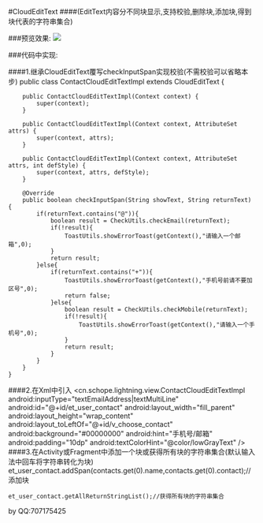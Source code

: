 #CloudEditText 
####(EditText内容分不同块显示,支持校验,删除块,添加块,得到块代表的字符串集合)

###预览效果:
![](https://github.com/g707175425/CloudEditText/blob/master/CloudEditText.gif)

###代码中实现:

####1.继承CloudEditText覆写checkInputSpan实现校验(不需校验可以省略本步)
	public class ContactCloudEditTextImpl extends CloudEditText {

	    public ContactCloudEditTextImpl(Context context) {
	        super(context);
	    }
	
	    public ContactCloudEditTextImpl(Context context, AttributeSet attrs) {
	        super(context, attrs);
	    }
	
	    public ContactCloudEditTextImpl(Context context, AttributeSet attrs, int defStyle) {
	        super(context, attrs, defStyle);
	    }
	
	    @Override
	    public boolean checkInputSpan(String showText, String returnText) {
	        if(returnText.contains("@")){
	            boolean result = CheckUtils.checkEmail(returnText);
	            if(!result){
	                ToastUtils.showErrorToast(getContext(),"请输入一个邮箱",0);
	            }
	            return result;
	        }else{
	            if(returnText.contains("+")){
	                ToastUtils.showErrorToast(getContext(),"手机号前请不要加区号",0);
	                return false;
	            }else{
	                boolean result = CheckUtils.checkMobile(returnText);
	                if(!result){
	                    ToastUtils.showErrorToast(getContext(),"请输入一个手机号",0);
	                }
	                return result;
	            }
	        }
	    }
	}

####2.在Xml中引入
	<cn.schope.lightning.view.ContactCloudEditTextImpl
                android:inputType="textEmailAddress|textMultiLine"
                android:id="@+id/et_user_contact"
                android:layout_width="fill_parent"
                android:layout_height="wrap_content"
                android:layout_toLeftOf="@+id/v_choose_contact"
                android:background="#00000000"
                android:hint="手机号/邮箱"
                android:padding="10dp"
                android:textColorHint="@color/lowGrayText" />
####3.在Activity或Fragment中添加一个块或获得所有块的字符串集合(默认输入法中回车将字符串转化为块)
	et_user_contact.addSpan(contacts.get(0).name,contacts.get(0).contact);//添加块
	
	et_user_contact.getAllReturnStringList();//获得所有块的字符串集合



by QQ:707175425